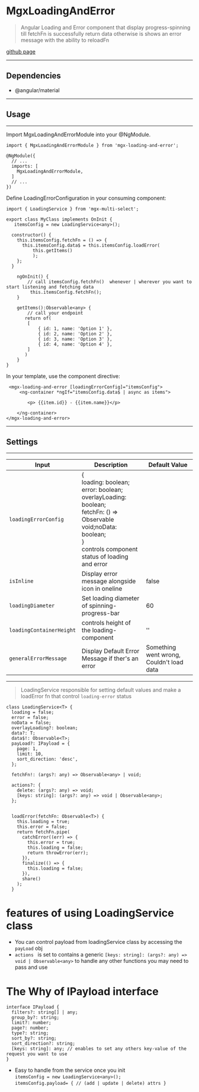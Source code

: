 # MgxLoadingAndError

> Angular Loading and Error component that display progress-spinning till fetchFn is successfully return data otherwise is shows an error message with the ability to reloadFn

[github page](https://github.com/TheGostKasper/mgx-console/tree/master/projects/mgx-loading-and-error) 
<hr>

## Dependencies

- @angular/material
<hr>

## Usage
<hr>
Import MgxLoadingAndErrorModule into your @NgModule.

```
import { MgxLoadingAndErrorModule } from 'mgx-loading-and-error';

@NgModule({
  // ...
  imports: [
    MgxLoadingAndErrorModule,
  ]
  // ...
})
```

Define LoadingErrorConfiguration in your consuming component:

```
import { LoadingService } from 'mgx-multi-select';

export class MyClass implements OnInit {
   itemsConfig = new LoadingService<any>();

  constructor() {
    this.itemsConfig.fetchFn = () => {
      this.itemsConfig.data$ = this.itemsConfig.loadError(
          this.getItems()
          );
    };
  }

    ngOnInit() {
        // call itemsConfig.fetchFn()  whenever | wherever you want to start listening and fetching data
         this.itemsConfig.fetchFn();
    }

    getItems():Observable<any> {
        // call your endpoint 
       return of(
        [
            { id: 1, name: 'Option 1' },
            { id: 2, name: 'Option 2' },
            { id: 3, name: 'Option 3' },
            { id: 4, name: 'Option 4' },
        ]
       )
    }
}
```
 In your template, use the component directive:

```
 <mgx-loading-and-error [loadingErrorConfig]="itemsConfig">
     <ng-container *ngIf="itemsConfig.data$ | async as items">
          
        <p> {{item.id}} - {{item.name}}</p>

    </ng-container>
</mgx-loading-and-error>

```
<hr>

## Settings
<hr>

| Input | Description | Default Value |
| --- | --- | --- |
| `loadingErrorConfig` |  { <br>loading: boolean; <br> error: boolean;<br> overlayLoading: boolean;<br>fetchFn: () => Observable<any>  void;noData: boolean; <br>} <br> controls component status of loading and error |  |
| `isInline` | Display error message alongside icon in oneline | false |
| `loadingDiameter` | Set loading diameter of spinning-progress-bar | 60 |
| `loadingContainerHeight` | controls height of the loading-component | '' |
| `generalErrorMessage` | Display Default Error Message if ther's an error | Something went wrong, Couldn't load data |


<hr>

> LoadingService responsible for setting default values and make a loadError fn that control `loading-error` status

```
class LoadingService<T> {
  loading = false;
  error = false;
  noData = false;
  overlayLoading?: boolean;
  data?: T;
  data$!: Observable<T>;
  payLoad?: IPayload = {
    page: 1,
    limit: 10,
    sort_direction: 'desc',
  };

  fetchFn!: (args?: any) => Observable<any> | void;

  actions?: {
    delete: (args?: any) => void;
    [keys: string]: (args?: any) => void | Observable<any>;
  };


  loadError(fetchFn: Observable<T>) {
    this.loading = true;
    this.error = false;
    return fetchFn.pipe(
      catchError((err) => {
        this.error = true;
        this.loading = false;
        return throwError(err);
      }),
      finalize(() => {
        this.loading = false;
      }),
      share()
    );
  }
```
# features of using LoadingService class
- You can control payload from loadingService class by accessing the `payLoad` obj 
- `actions ` is set to contains a generic  `[keys: string]: (args?: any) => void | Observable<any>` to handle any other functions you may need to pass and use  


# The Why of IPayload interface

```
interface IPayload {
  filters?: string[] | any;
  group_by?: string;
  limit?: number;
  page?: number;
  type?: string;
  sort_by?: string;
  sort_direction?: string;
  [keys: string]: any; // enables to set any others key-value of the request you want to use 
}
```
- Easy to handle from the service once you init <br> `itemsConfig = new LoadingService<any>();`<br> `itemsConfig.payload= { // (add | update | delete) attrs } `

